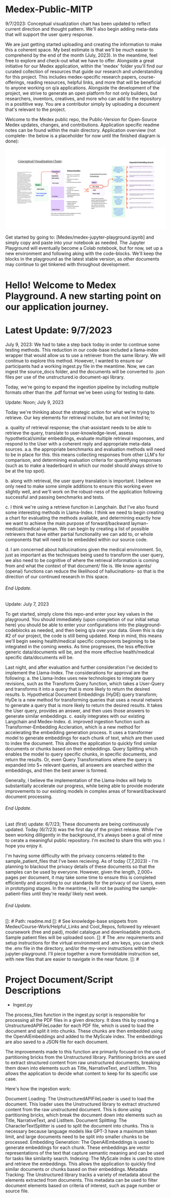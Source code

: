 # Medex-Public-MITP

9/7/2023: Conceptual visualization chart has been updated to reflect current direction and thought pattern. We'll also begin adding meta-data that will support the user query response. 

We are just getting started uploading and creating the information to make this a coherent space. My best estimate is that we'll be much easier to comprehend by the end of the month (July, 2023). In the meantime, feel free to explore and check-out what we have to offer. Alongside a great initiative for our Medex application, within the 'medex' folder you'll find our curated collection of resources that guide our research and understanding for this project. This includes medex-specific research papers, course-offerings, reading resources, helpful links, and more that will be beneficial to anyone working on q/a applications. Alongside the development of the project, we strive to generate an open platform for not only builders, but researchers, inventors, creatives, and more who can add to the repository in a posititive way. You are a contributor simply by uploading a document that's relevant to the project. 

Welcome to the Medex public repo, the Public-Version for Open-Source Medex updates, changes, and contributions. Application specific readme notes can be found within the main directory. Application overview (not complete- the below is a placeholder for now until the finished diagram is done): 

![Image](Medex-Comms_Flow5.png)

Get started by going to: [Medex/medex-jupyter-playground.ipynb] and simply copy and paste into your notebook as needed. The Jupyter Playground will eventually become a Colab notebook, but for now, set up a new environment and following aking with the code-blocks. We'll keep the blocks in the playground as the latest stable version, as other documents may continue to get tinkered with throughout development. 

<h1>Hello! Welcome to Medex Playground. A new starting point on our application journey.</h1>

<h1> Latest Update: 9/7/2023 </h1>

July 9, 2023: We had to take a step back today in order to continue some testing methods. This reduction in our code-base included a llama-index wrapper that would allow us to use a retriever from the same library. We will conitnue to explore this method. However, I wanted to ensure our participants had a working ingest.py file in the meantime. Now, we can ingest the source_docs folder, and the documents will be converted to .json files per use of the unstructured.io document-api library.

Today, we're going to expand the ingestion pipeline by including multiple formats other than the .pdf format we've been using for testing to date.

Update: Noon; July 9, 2023

Today we're thinking about the strategic action for what we're trying to retrieve. Our key elements for retrieval include, but are not limited to;

a. quality of retrieval response; the chat-assistant needs to be able to retrieve the query, translate to user-knowledge-level, assess hypothetical/similar embeddings, evaluate multiple retrieval responses, and respond to the User with a coherent reply and appropriate meta-data sources. a.a. the appropriate benchmarks and evaluation methods will need to be in place for this. this means collecting responses from other LLM's for comparison, and determining evaluation criteria for quantifying responses (such as to make a leaderboard in which our model should always strive to be at the top spot).

b. along with retrieval, the user query translation is important. I believe we only need to make some simple additions to ensure this working even slightly well, and we'll work on the robust-ness of the application following successful and passing benchmarks and tests.

c. I think we're using a retrieve function in Langchain. But I've also found some interesting methods in Llama-Index. I think we need to begin creating a chart for evaluating the methods available, and determining exactly how we want to achieve the main purpose of forward/backward layman-medical/medical-layman. We can begin by creating a list of possible retrievers that have either partial functionality we can add to, or whole components that will need to be embedded within our source code.

d. I am concerned about hallucinations given the medical environment. So, just as important as the techniques being used to transform the user query, we also need to be cognitive of where the retrieval information is coming from and what the context of that document/ file is. We know agents/ (openai) functions can reduce the likelihood of hallucinations- so that is the direction of our continued research in this space.
<h6>End Update.</h6>

Update: July 7, 2023 

To get started, simply clone this repo-and enter your key values in the playground. You should immediately (upon completion of our initial setup here) you should be able to enter your configurations into the playground-codeblocks as needed, and then being q/a over your data. Given this is day #2 of our project, the code is still being updated. Keep in mind, this means we'll begin seeing health/medical specific components beginning to be integrated in the coming weeks. As time progresses, the less effective generic data/documents will be, and the more effective health/medical specific data/documents will be.

Last night, and after evaluation and further consideration I've decided to implement the Llama-Index. The considerations for approval are the following:
a. the Llama-Index uses new technologies to integrate query revisions, such as the Transform Query function, which takes a User-Query and transforms it into a query that is more likely to return the desired results. 
b. Hypothetical Document Embeddings (HyDE) query transform; HyDe is a new method for transforming queries that uses a neural network to generate a query that is more likely to return the desired results. It takes the User query, provides an answer, and then uses those answers to generate similar embeddings. 
c. easily integrates with our existing Langchain and Medex-Index.
d. improved ingestion function such as Transformer-Embedding Accleration, which is a new method for accelerating the embedding generation process. It uses a transformer model to generate embeddings for each chunk of text, which are then used to index the document. This allows the application to quickly find similar documents or chunks based on their embeddings. Query Splitting which enables the model to query specific chunks, in specific documents, and return the results. Or, even Query Transformations where the query is expanded into 5+ relevant queries, all answers are searched within the embeddings, and then the best anwer is formed. 

Generally, I believe the implementation of the Llama-Index will help to substantially accelerate our progress, while being able to provide moderate improvements to our existing models in complex areas of forward/backward document processing. 
<h6>End Update.</h6>

Last (first) update: 6/7/23; These documents are being continuously updated. Today (6/7/23) was the first day of the project release. While I've been working dilligently in the background, it's always been a goal of mine to cerate a meaningful public repository. I'm excited to share this with you. I hope you enjoy it. 

I'm having some difficulty with the privacy concerns related to the sample_patient_files that I've been recieving. As of today (7,7,2023) - I'm planning to blackout the privacy details of these documents so that the samples can be used by everyone. However, given the length, 2,000+ pages per document, it may take some time to ensure this is completed efficiently and according to our standards for the privacy of our Users, even in prototyping stages. In the meantime, I will not be pushing the sample-patient-files until they're ready/ likely next week. 
<h6>End Update.</h6>

[]: # Path: readme.md
[]: # See knowledge-base snippets from Medex/Course-Work/Helpful_Links and Cool_Repos, followed by relevant coursework (free and paid), model catalogue and downloadable products. Sample patient files will be uploaded soon. 
[]: # The .env requirements and setup instructions for the virtual environment and .env keys, you can check the .env file in the <Medex> directory, and/or the my-venv instructions within the jupyter-playground. I'll piece together a more formiddable instruction set, with new files that are easier to navigate in the near future. 
[]: # 

<h1>Project Document/Script Descriptions</h1>

- Ingest.py

The process_files function in the ingest.py script is responsible for processing all the PDF files in a given directory. It does this by creating a UnstructuredAPIFileLoader for each PDF file, which is used to load the document and split it into chunks. These chunks are then embedded using the OpenAIEmbeddings and added to the MyScale index. The embeddings are also saved to a JSON file for each document.

The improvements made to this function are primarily focused on the use of partitioning bricks from the Unstructured library. Partitioning bricks are used to extract structured content from raw unstructured documents, breaking them down into elements such as Title, NarrativeText, and ListItem. This allows the application to decide what content to keep for its specific use case.

Here's how the ingestion work:

Document Loading: The UnstructuredAPIFileLoader is used to load the document. This loader uses the Unstructured library to extract structured content from the raw unstructured document. This is done using partitioning bricks, which break the document down into elements such as Title, NarrativeText, and ListItem.
Document Splitting: The CharacterTextSplitter is used to split the document into chunks. This is necessary because language models like GPT-3 have a maximum token limit, and large documents need to be split into smaller chunks to be processed.
Embedding Generation: The OpenAIEmbeddings is used to generate embeddings for each chunk. These embeddings are vector representations of the text that capture semantic meaning and can be used for tasks like similarity search.
Indexing: The MyScale index is used to store and retrieve the embeddings. This allows the application to quickly find similar documents or chunks based on their embeddings.
Metadata Tracking: The Unstructured library tracks a variety of metadata about the elements extracted from documents. This metadata can be used to filter document elements based on criteria of interest, such as page number or source file.



